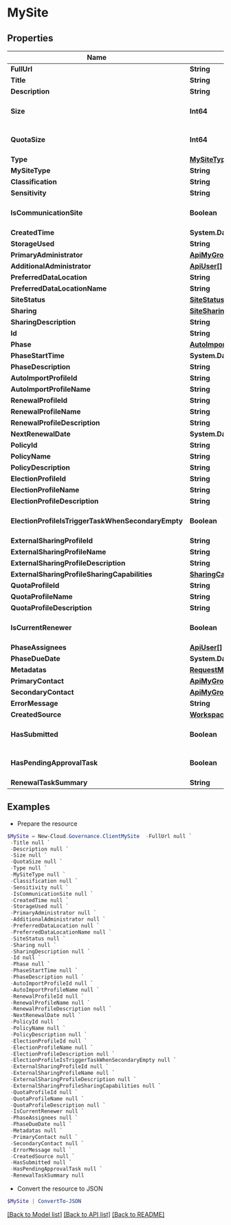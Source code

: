 # MySite
## Properties

Name | Type | Description | Notes
------------ | ------------- | ------------- | -------------
**FullUrl** | **String** |  | [optional] 
**Title** | **String** |  | [optional] 
**Description** | **String** |  | [optional] 
**Size** | **Int64** |  | [optional] [default to 0]
**QuotaSize** | **Int64** |  | [optional] [default to 0]
**Type** | [**MySiteType**](MySiteType.md) |  | [optional] 
**MySiteType** | **String** |  | [optional] 
**Classification** | **String** |  | [optional] 
**Sensitivity** | **String** |  | [optional] 
**IsCommunicationSite** | **Boolean** |  | [optional] [default to $false]
**CreatedTime** | **System.DateTime** |  | [optional] 
**StorageUsed** | **String** |  | [optional] 
**PrimaryAdministrator** | [**ApiMyGroupPrimaryContact**](ApiMyGroupPrimaryContact.md) |  | [optional] 
**AdditionalAdministrator** | [**ApiUser[]**](ApiUser.md) |  | [optional] 
**PreferredDataLocation** | **String** |  | [optional] 
**PreferredDataLocationName** | **String** |  | [optional] 
**SiteStatus** | [**SiteStatus**](SiteStatus.md) |  | [optional] 
**Sharing** | [**SiteSharingStatus**](SiteSharingStatus.md) |  | [optional] 
**SharingDescription** | **String** |  | [optional] 
**Id** | **String** |  | [optional] 
**Phase** | [**AutoImportPhase**](AutoImportPhase.md) |  | [optional] 
**PhaseStartTime** | **System.DateTime** |  | [optional] 
**PhaseDescription** | **String** |  | [optional] 
**AutoImportProfileId** | **String** |  | [optional] 
**AutoImportProfileName** | **String** |  | [optional] 
**RenewalProfileId** | **String** |  | [optional] 
**RenewalProfileName** | **String** |  | [optional] 
**RenewalProfileDescription** | **String** |  | [optional] 
**NextRenewalDate** | **System.DateTime** |  | [optional] 
**PolicyId** | **String** |  | [optional] 
**PolicyName** | **String** |  | [optional] 
**PolicyDescription** | **String** |  | [optional] 
**ElectionProfileId** | **String** |  | [optional] 
**ElectionProfileName** | **String** |  | [optional] 
**ElectionProfileDescription** | **String** |  | [optional] 
**ElectionProfileIsTriggerTaskWhenSecondaryEmpty** | **Boolean** |  | [optional] [default to $false]
**ExternalSharingProfileId** | **String** |  | [optional] 
**ExternalSharingProfileName** | **String** |  | [optional] 
**ExternalSharingProfileDescription** | **String** |  | [optional] 
**ExternalSharingProfileSharingCapabilities** | [**SharingCapabilities**](SharingCapabilities.md) |  | [optional] 
**QuotaProfileId** | **String** |  | [optional] 
**QuotaProfileName** | **String** |  | [optional] 
**QuotaProfileDescription** | **String** |  | [optional] 
**IsCurrentRenewer** | **Boolean** |  | [optional] [default to $false]
**PhaseAssignees** | [**ApiUser[]**](ApiUser.md) |  | [optional] 
**PhaseDueDate** | **System.DateTime** |  | [optional] 
**Metadatas** | [**RequestMetadata[]**](RequestMetadata.md) |  | [optional] 
**PrimaryContact** | [**ApiMyGroupPrimaryContact**](ApiMyGroupPrimaryContact.md) |  | [optional] 
**SecondaryContact** | [**ApiMyGroupPrimaryContact**](ApiMyGroupPrimaryContact.md) |  | [optional] 
**ErrorMessage** | **String** |  | [optional] 
**CreatedSource** | [**WorkspaceCreatedSourceType**](WorkspaceCreatedSourceType.md) |  | [optional] 
**HasSubmitted** | **Boolean** |  | [optional] [default to $false]
**HasPendingApprovalTask** | **Boolean** |  | [optional] [default to $false]
**RenewalTaskSummary** | **String** |  | [optional] 

## Examples

- Prepare the resource
```powershell
$MySite = New-Cloud.Governance.ClientMySite  -FullUrl null `
 -Title null `
 -Description null `
 -Size null `
 -QuotaSize null `
 -Type null `
 -MySiteType null `
 -Classification null `
 -Sensitivity null `
 -IsCommunicationSite null `
 -CreatedTime null `
 -StorageUsed null `
 -PrimaryAdministrator null `
 -AdditionalAdministrator null `
 -PreferredDataLocation null `
 -PreferredDataLocationName null `
 -SiteStatus null `
 -Sharing null `
 -SharingDescription null `
 -Id null `
 -Phase null `
 -PhaseStartTime null `
 -PhaseDescription null `
 -AutoImportProfileId null `
 -AutoImportProfileName null `
 -RenewalProfileId null `
 -RenewalProfileName null `
 -RenewalProfileDescription null `
 -NextRenewalDate null `
 -PolicyId null `
 -PolicyName null `
 -PolicyDescription null `
 -ElectionProfileId null `
 -ElectionProfileName null `
 -ElectionProfileDescription null `
 -ElectionProfileIsTriggerTaskWhenSecondaryEmpty null `
 -ExternalSharingProfileId null `
 -ExternalSharingProfileName null `
 -ExternalSharingProfileDescription null `
 -ExternalSharingProfileSharingCapabilities null `
 -QuotaProfileId null `
 -QuotaProfileName null `
 -QuotaProfileDescription null `
 -IsCurrentRenewer null `
 -PhaseAssignees null `
 -PhaseDueDate null `
 -Metadatas null `
 -PrimaryContact null `
 -SecondaryContact null `
 -ErrorMessage null `
 -CreatedSource null `
 -HasSubmitted null `
 -HasPendingApprovalTask null `
 -RenewalTaskSummary null
```

- Convert the resource to JSON
```powershell
$MySite | ConvertTo-JSON
```

[[Back to Model list]](../README.md#documentation-for-models) [[Back to API list]](../README.md#documentation-for-api-endpoints) [[Back to README]](../README.md)

